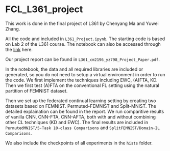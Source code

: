 # FCL_L361_project
This work is done in the final project of L361 by Chenyang Ma and Yuwei Zhang.

All the code and included in `L361_Project.ipynb`. The starting code is based on Lab 2 of the L361 course. The notebook can also be accessed through the [link](https://colab.research.google.com/drive/1K77dGJ-UbJfcBQppnGveB68as27K2M-L?usp=sharing) here.

Our project report can be found in `L361_cm2196_yz798_Project_Paper.pdf`.

In the notebook, the data and all required libraries are included or generated, so you do not need to setup a virtual environment in order to run the code. We first implement the techniques including EWC, (A)FTA, KD. Then we first test (A)FTA on the conventional FL setting using the natural partition of FEMNIST dataset.

Then we set up the federated continual learning setting by creating two datasets based on FEMNIST. Permuted-FEMNIST and Split-MNIST. The detailed explaination can be found in the report. We run comparitive results of vanilla CNN, CNN-FTA, CNN-AFTA, both with and without combining other CL techniques (KD and EWC). The final results are included in `PermutedMNIST/5-Task 10-class Comparisons` and `SplitFEMNIST/Domain-IL Comparisons`.

We also include the checkpoints of all experiments in the `hists` folder.